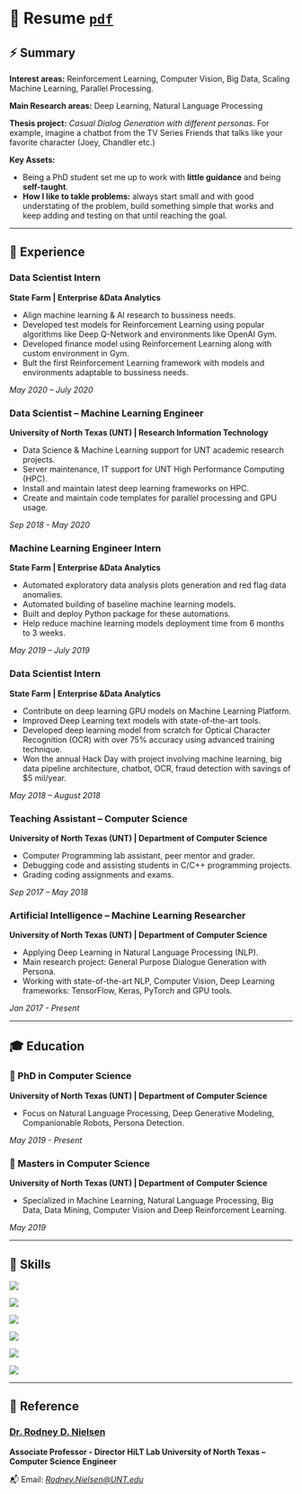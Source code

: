# **:newspaper: Resume [ `pdf` ](George_Mihaila_Resume.pdf)**



## **:zap: Summary**

**Interest areas:** Reinforcement Learning, Computer Vision, Big Data, Scaling Machine Learning, Parallel Processing.

**Main Research areas:** 
Deep Learning, Natural Language Processing

**Thesis project:** 
*Casual Dialog Generation with different personas*. 
For example, imagine a chatbot from the TV Series Friends that talks like your favorite character (Joey, Chandler etc.)

**Key Assets:**

* Being a PhD student set me up to work with **little guidance** and being **self-taught**.
* **How I like to takle problems:** always start small and with good understating of the problem, build something simple that works and keep adding and testing on that until reaching the goal.

-------------------------

## **:briefcase: Experience**

### **Data Scientist Intern**

**State Farm | Enterprise &Data Analytics**

* Align machine learning & AI research to bussiness needs.
* Developed test models for Reinforcement Learning using popular algorithms like Deep Q-Network and environments like OpenAI Gym.
* Developed finance model using Reinforcement Learning along with custom environment in Gym.
* Bult the first Reinforcement Learning framework with models and environments adaptable to bussiness needs.

*May 2020 – July 2020*

### **Data Scientist – Machine Learning Engineer**

**University of North Texas (UNT) | Research Information Technology**

* Data Science & Machine Learning support for UNT academic research projects.
* Server maintenance, IT support for UNT High Performance Computing (HPC). 
* Install and maintain latest deep learning frameworks on HPC.
* Create and maintain code templates for parallel processing and GPU usage.

*Sep 2018 - May 2020*


### **Machine Learning Engineer Intern**

**State Farm | Enterprise &Data Analytics**

* Automated exploratory data analysis plots generation and red flag data anomalies. 
* Automated building of baseline machine learning models.
* Built and deploy Python package for these automations.
* Help reduce machine learning models deployment time from 6 months to 3 weeks.

*May 2019 – July 2019*


### **Data Scientist Intern**

**State Farm | Enterprise &Data Analytics**

* Contribute on deep learning GPU models on Machine Learning Platform.
* Improved Deep Learning text models with state-of-the-art tools.
* Developed deep learning model from scratch for Optical Character Recognition (OCR) with over 75% accuracy using advanced training technique.
* Won the annual Hack Day with project involving machine learning, big data pipeline architecture, chatbot, OCR, fraud detection with savings of $5 mil/year.

*May 2018 – August 2018*


### **Teaching Assistant – Computer Science**

**University of North Texas (UNT) | Department of Computer Science**

* Computer Programming lab assistant, peer mentor and grader.
* Debugging code and assisting students in C/C++ programming projects.
* Grading coding assignments and exams.

*Sep 2017 – May 2018*


### **Artificial Intelligence – Machine Learning Researcher**

**University of North Texas (UNT) | Department of Computer Science**

* Applying Deep Learning in Natural Language Processing (NLP).
* Main research project: General Purpose Dialogue Generation with Persona.
* Working with state-of-the-art NLP, Computer Vision, Deep Learning frameworks: TensorFlow, Keras, PyTorch and GPU tools.

*Jan 2017 - Present*

-------------------------

## **:mortar_board: Education**

### **:scroll: PhD in Computer Science**

**University of North Texas (UNT) | Department of Computer Science**

* Focus on Natural Language Processing, Deep Generative Modeling, Companionable Robots, Persona Detection.

*May 2019 - Present*


### **:scroll: Masters in Computer Science**

**University of North Texas (UNT) | Department of Computer Science**

* Specialized in Machine Learning, Natural Language Processing, Big Data, Data Mining, Computer Vision and Deep Reinforcement Learning.

*May 2019*

-------------------------

## **:fishing_pole_and_fish: Skills**

![](https://progress-bar.dev/95/?title=Python)

![](https://progress-bar.dev/90/?title=Keras,Tensorflow2.0)

![](https://progress-bar.dev/90/?title=PyTorch)

![](https://progress-bar.dev/80/?title=Docker)

![](https://progress-bar.dev/80/?title=R)

![](https://progress-bar.dev/70/?title=Hadoop,PySpark)

-------------------------

## **:busts_in_silhouette: Reference**

### **[Dr. Rodney D. Nielsen](https://www.cse.unt.edu/~Nielsen/)**

**Associate Professor - Director HiLT Lab University of North Texas – Computer Science Engineer**

:mailbox_with_mail: Email: *Rodney.Nielsen@UNT.edu*

<br>
